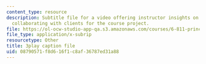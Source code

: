 ```yaml
---
content_type: resource
description: Subtitle file for a video offering instructor insights on choosing and
  collaborating with clients for the course project.
file: https://ol-ocw-studio-app-qa.s3.amazonaws.com/courses/6-811-principles-and-practice-of-assistive-technology-fall-2014/08790571f8d616f1c8af36787ed31a88_Wup3xqOvvpA.srt
file_type: application/x-subrip
resourcetype: Other
title: 3play caption file
uid: 08790571-f8d6-16f1-c8af-36787ed31a88
---
```

